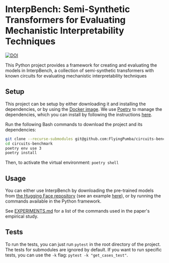 # InterpBench: Semi-Synthetic Transformers for Evaluating Mechanistic Interpretability Techniques

[![DOI](https://zenodo.org/badge/DOI/10.5281/zenodo.11518575.svg)](https://zenodo.org/doi/10.5281/zenodo.11518575)

This Python project provides a framework for creating and evaluating the models in InterpBench, a collection of semi-synthetic transformers with known circuits for evaluating mechanistic interpretability techniques

## Setup

This project can be setup by either downloading it and installing the dependencies, or by using the [Docker image](docker.io/iarcuschin/circuits-benchmark:latest). 
We use [Poetry](https://python-poetry.org/) to manage the dependencies, which you can install by following the instructions [here](https://python-poetry.org/docs/#installation).

Run the following Bash commands to download the project and its dependencies:
```bash
git clone --recurse-submodules git@github.com:FlyingPumba/circuits-benchmark.git
cd circuits-benchmark
poetry env use 3
poetry install
```

Then, to activate the virtual environment: `poetry shell`

## Usage

You can either use InterpBench by downloading the pre-trained models from [the Hugging Face repository](https://huggingface.co/cybershiptrooper/InterpBench) (see an example [here](https://colab.research.google.com)), or by running the commands available in the Python framework.

See [EXPERIMENTS.md](EXPERIMENTS.md) for a list of the commands used in the paper's empirical study.

## Tests

To run the tests, you can just run `pytest` in the root directory of the project. The tests for submodules are ignored by default.
If you want to run specific tests, you can use the `-k` flag: `pytest -k "get_cases_test"`.

